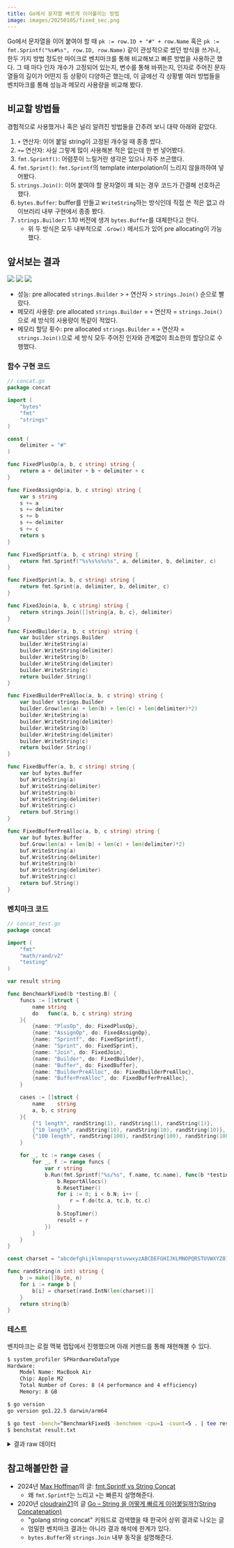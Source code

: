 ```yaml
---
title: Go에서 문자열 빠르게 이어붙이는 방법
image: images/20250105/fixed_sec.png
---
```


Go에서 문자열을 이어 붙여야 할 때 `pk := row.ID + "#" + row.Name` 혹은 `pk := fmt.Sprintf("%s#%s", row.ID, row.Name)` 같이 관성적으로 썼던 방식을 쓰거나, 한두 가지 방법 정도만 마이크로 벤치마크를 통해 비교해보고 빠른 방법을 사용하곤 했다.
그 때 마다 인자 개수가 고정되어 있는지, 변수를 통해 바뀌는지, 인자로 주어진 문자열들의 길이가 어떤지 등 상황이 다양하곤 했는데, 이 글에선 각 상황별 여러 방법들을 벤치마크를 통해 성능과 메모리 사용량을 비교해 봤다.

## 비교할 방법들

경험적으로 사용했거나 혹은 널리 알려진 방법들을 간추려 보니 대략 아래와 같았다.

1. `+` 연산자: 이어 붙일 string이 고정된 개수일 때 종종 썼다.
2. `+=` 연산자: 사실 그렇게 많이 사용해본 적은 없는데 한 번 넣어봤다.
3. `fmt.Sprintf()`: 어렴풋이 느릴거란 생각은 있으나 자주 쓰곤했다.
4. `fmt.Sprint()`: `fmt.Sprintf`의 template interpolation이 느리지 않을까하여 넣어봤다.
5. `strings.Join()`: 이어 붙여야 할 문자열이 꽤 되는 경우 코드가 간결해 선호하곤 했다.
6. `bytes.Buffer`: buffer를 만들고 `WriteString`하는 방식인데 직접 쓴 적은 없고 라이브러리 내부 구현에서 종종 봤다.
7. `strings.Builder`: 1.10 버전에 생겨 `bytes.Buffer`를 대체한다고 한다.
    - 위 두 방식은 모두 내부적으로 `.Grow()` 메서드가 있어 pre allocating이 가능했다. 

## 앞서보는 결과

![](/images/20250105/fixed_sec.png)
![](/images/20250105/fixed_memory.png)
![](/images/20250105/fixed_allocs.png)

- 성능: pre allocated `strings.Builder` > `+` 연산자 > `strings.Join()` 순으로 빨랐다.
- 메모리 사용량: pre allocated `strings.Builder` = `+` 연산자 = `strings.Join()`으로 세 방식의 사용량이 똑같이 적었다.
- 메모리 할당 횟수: pre allocated `strings.Builder` = `+` 연산자 = `strings.Join()`으로 세 방식 모두 주어진 인자와 관계없이 최소한의 할당으로 수행했다.

### 함수 구현 코드

```go
// concat.go
package concat

import (
	"bytes"
	"fmt"
	"strings"
)

const (
	delimiter = "#"
)

func FixedPlusOp(a, b, c string) string {
	return a + delimiter + b + delimiter + c
}

func FixedAssignOp(a, b, c string) string {
	var s string
	s += a
	s += delimiter
	s += b
	s += delimiter
	s += c
	return s
}

func FixedSprintf(a, b, c string) string {
	return fmt.Sprintf("%s%s%s%s%s", a, delimiter, b, delimiter, c)
}

func FixedSprint(a, b, c string) string {
	return fmt.Sprint(a, delimiter, b, delimiter, c)
}

func FixedJoin(a, b, c string) string {
	return strings.Join([]string{a, b, c}, delimiter)
}

func FixedBuilder(a, b, c string) string {
	var builder strings.Builder
	builder.WriteString(a)
	builder.WriteString(delimiter)
	builder.WriteString(b)
	builder.WriteString(delimiter)
	builder.WriteString(c)
	return builder.String()
}

func FixedBuilderPreAlloc(a, b, c string) string {
	var builder strings.Builder
	builder.Grow(len(a) + len(b) + len(c) + len(delimiter)*2)
	builder.WriteString(a)
	builder.WriteString(delimiter)
	builder.WriteString(b)
	builder.WriteString(delimiter)
	builder.WriteString(c)
	return builder.String()
}

func FixedBuffer(a, b, c string) string {
	var buf bytes.Buffer
	buf.WriteString(a)
	buf.WriteString(delimiter)
	buf.WriteString(b)
	buf.WriteString(delimiter)
	buf.WriteString(c)
	return buf.String()
}

func FixedBufferPreAlloc(a, b, c string) string {
	var buf bytes.Buffer
	buf.Grow(len(a) + len(b) + len(c) + len(delimiter)*2)
	buf.WriteString(a)
	buf.WriteString(delimiter)
	buf.WriteString(b)
	buf.WriteString(delimiter)
	buf.WriteString(c)
	return buf.String()
}
```

### 벤치마크 코드

```go
// concat_test.go
package concat

import (
	"fmt"
	"math/rand/v2"
	"testing"
)

var result string

func BenchmarkFixed(b *testing.B) {
	funcs := []struct {
		name string
		do   func(a, b, c string) string
	}{
		{name: "PlusOp", do: FixedPlusOp},
		{name: "AssignOp", do: FixedAssignOp},
		{name: "Sprintf", do: FixedSprintf},
		{name: "Sprint", do: FixedSprint},
		{name: "Join", do: FixedJoin},
		{name: "Builder", do: FixedBuilder},
		{name: "Buffer", do: FixedBuffer},
		{name: "BuilderPreAlloc", do: FixedBuilderPreAlloc},
		{name: "BufferPreAlloc", do: FixedBufferPreAlloc},
	}

	cases := []struct {
		name    string
		a, b, c string
	}{
		{"1 length", randString(1), randString(1), randString(1)},
		{"10 length", randString(10), randString(10), randString(10)},
		{"100 length", randString(100), randString(100), randString(100)},
	}

	for _, tc := range cases {
		for _, f := range funcs {
			var r string
			b.Run(fmt.Sprintf("%s/%s", f.name, tc.name), func(b *testing.B) {
				b.ReportAllocs()
				b.ResetTimer()
				for i := 0; i < b.N; i++ {
					r = f.do(tc.a, tc.b, tc.c)
				}
				b.StopTimer()
				result = r
			})
		}
	}
}

const charset = "abcdefghijklmnopqrstuvwxyzABCDEFGHIJKLMNOPQRSTUVWXYZ0123456789"

func randString(n int) string {
	b := make([]byte, n)
	for i := range b {
		b[i] = charset[rand.IntN(len(charset))]
	}
	return string(b)
}
```

### 테스트

벤치마크는 로컬 맥북 랩탑에서 진행했으며 아래 커맨드를 통해 재현해볼 수 있다.

```sh
$ system_profiler SPHardwareDataType
Hardware:
    Model Name: MacBook Air
    Chip: Apple M2
    Total Number of Cores: 8 (4 performance and 4 efficiency)
    Memory: 8 GB

$ go version
go version go1.22.5 darwin/arm64

$ go test -bench=^BenchmarkFixed$ -benchmem -cpu=1 -count=5 . | tee result.txt
$ benchstat result.txt
```

<details>
<summary>결과 raw 데이터</summary>

```sh
goos: darwin
goarch: arm64
pkg: playground/concat
                               │  result.txt  │
                               │    sec/op    │
Fixed/FixedPlusOp/1              53.18n ±  0%
Fixed/FixedAssignOp/1            138.0n ±  1%
Fixed/FixedSprintf/1             277.6n ±  1%
Fixed/FixedSprint/1              269.9n ±  0%
Fixed/FixedJoin/1                54.80n ±  1%
Fixed/FixedBuilder/1             39.70n ±  1%
Fixed/FixedBuffer/1              88.43n ±  0%
Fixed/FixedBuilderPreAlloc/1     40.41n ±  2%
Fixed/FixedBufferPreAlloc/1      86.49n ±  0%
Fixed/FixedPlusOp/10             61.40n ±  0%
Fixed/FixedAssignOp/10           169.8n ±  0%
Fixed/FixedSprintf/10            286.8n ±  0%
Fixed/FixedSprint/10             278.6n ±  1%
Fixed/FixedJoin/10               65.14n ±  0%
Fixed/FixedBuilder/10            75.61n ±  0%
Fixed/FixedBuffer/10             95.29n ±  0%
Fixed/FixedBuilderPreAlloc/10    49.04n ±  0%
Fixed/FixedBufferPreAlloc/10     93.21n ±  0%
Fixed/FixedPlusOp/100            89.20n ±  0%
Fixed/FixedAssignOp/100          249.7n ±  0%
Fixed/FixedSprintf/100           336.3n ±  0%
Fixed/FixedSprint/100            321.8n ±  0%
Fixed/FixedJoin/100              98.55n ±  2%
Fixed/FixedBuilder/100           203.6n ±  3%
Fixed/FixedBuffer/100            352.6n ±  3%
Fixed/FixedBuilderPreAlloc/100   86.54n ±  0%
Fixed/FixedBufferPreAlloc/100    177.6n ± 19%
geomean                          121.0n

                               │  result.txt  │
                               │     B/op     │
Fixed/FixedPlusOp/1                5.000 ± 0%
Fixed/FixedAssignOp/1              16.00 ± 0%
Fixed/FixedSprintf/1               53.00 ± 0%
Fixed/FixedSprint/1                53.00 ± 0%
Fixed/FixedJoin/1                  5.000 ± 0%
Fixed/FixedBuilder/1               8.000 ± 0%
Fixed/FixedBuffer/1                69.00 ± 0%
Fixed/FixedBuilderPreAlloc/1       5.000 ± 0%
Fixed/FixedBufferPreAlloc/1        69.00 ± 0%
Fixed/FixedPlusOp/10               32.00 ± 0%
Fixed/FixedAssignOp/10             96.00 ± 0%
Fixed/FixedSprintf/10              80.00 ± 0%
Fixed/FixedSprint/10               80.00 ± 0%
Fixed/FixedJoin/10                 32.00 ± 0%
Fixed/FixedBuilder/10              48.00 ± 0%
Fixed/FixedBuffer/10               96.00 ± 0%
Fixed/FixedBuilderPreAlloc/10      32.00 ± 0%
Fixed/FixedBufferPreAlloc/10       96.00 ± 0%
Fixed/FixedPlusOp/100              320.0 ± 0%
Fixed/FixedAssignOp/100            848.0 ± 0%
Fixed/FixedSprintf/100             368.0 ± 0%
Fixed/FixedSprint/100              368.0 ± 0%
Fixed/FixedJoin/100                320.0 ± 0%
Fixed/FixedBuilder/100             784.0 ± 0%
Fixed/FixedBuffer/100            1.078Ki ± 0%
Fixed/FixedBuilderPreAlloc/100     320.0 ± 0%
Fixed/FixedBufferPreAlloc/100      640.0 ± 0%
geomean                            81.48

                               │ result.txt │
                               │ allocs/op  │
Fixed/FixedPlusOp/1              1.000 ± 0%
Fixed/FixedAssignOp/1            4.000 ± 0%
Fixed/FixedSprintf/1             4.000 ± 0%
Fixed/FixedSprint/1              4.000 ± 0%
Fixed/FixedJoin/1                1.000 ± 0%
Fixed/FixedBuilder/1             1.000 ± 0%
Fixed/FixedBuffer/1              2.000 ± 0%
Fixed/FixedBuilderPreAlloc/1     1.000 ± 0%
Fixed/FixedBufferPreAlloc/1      2.000 ± 0%
Fixed/FixedPlusOp/10             1.000 ± 0%
Fixed/FixedAssignOp/10           4.000 ± 0%
Fixed/FixedSprintf/10            4.000 ± 0%
Fixed/FixedSprint/10             4.000 ± 0%
Fixed/FixedJoin/10               1.000 ± 0%
Fixed/FixedBuilder/10            2.000 ± 0%
Fixed/FixedBuffer/10             2.000 ± 0%
Fixed/FixedBuilderPreAlloc/10    1.000 ± 0%
Fixed/FixedBufferPreAlloc/10     2.000 ± 0%
Fixed/FixedPlusOp/100            1.000 ± 0%
Fixed/FixedAssignOp/100          4.000 ± 0%
Fixed/FixedSprintf/100           4.000 ± 0%
Fixed/FixedSprint/100            4.000 ± 0%
Fixed/FixedJoin/100              1.000 ± 0%
Fixed/FixedBuilder/100           3.000 ± 0%
Fixed/FixedBuffer/100            4.000 ± 0%
Fixed/FixedBuilderPreAlloc/100   1.000 ± 0%
Fixed/FixedBufferPreAlloc/100    2.000 ± 0%
geomean                          2.030
```
</details>

## 참고해볼만한 글

* 2024년 [Max Hoffman](https://github.com/max-hoffman)의 글: [fmt.Sprintf vs String Concat](https://www.dolthub.com/blog/2024-11-08-sprintf-vs-concat/)
    * 왜 `fmt.Sprintf`는 느리고 `+`는 빠른지 설명해준다.
* 2020년 [cloudrain21](https://github.com/cloudrain21)의 글 [Go – String 을 어떻게 빠르게 이어붙일까?(String Concatenation)](http://cloudrain21.com/go-how-to-concatenate-strings)
    * "golang string concat" 키워드로 검색했을 때 한국어 상위 결과로 나오는 글
    * 엄밀한 벤치마크 결과는 아니라 결과 해석에 한계가 있다.
    * `bytes.Buffer`와 `strings.Join` 내부 동작을 설명해준다.
